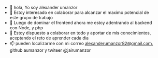 - 👋 hola, Yo soy alexander umanzor
- 👀 Estoy interesado en colaborar para alcanzar el maximo potencial de este grupo de trabajo
- 🌱 Luego de dominar el frontend ahora me estoy adentrando al backend con Node, y php
- 💞️ Estoy dispuesto a colaborar en todo y aportar de mis conocimientos, aceptando el reto de aprender cada dia
- 📫 pueden localizarme con mi correo alexanderumanzor82@gmail.com, github aumanzor y twiteer @jairumanzor

<!---
aumanzor/aumanzor is a ✨ special ✨ repository because its `README.md` (this file) appears on your GitHub profile.
You can click the Preview link to take a look at your changes.
--->

